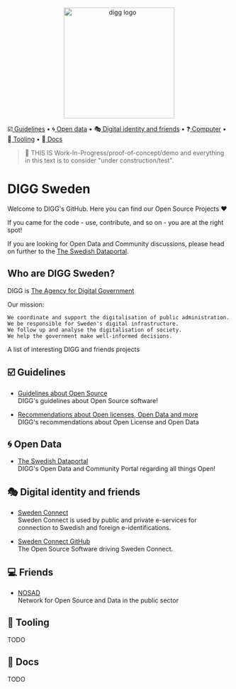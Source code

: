 <p align="center">
  <br>
  <img width="250" src="profile/digg-logo.svg" alt="digg logo">
  <br>
</p>

:ballot_box_with_check:[ Guidelines](#ballot_box_with_check-guidelines)
• :cyclone:[ Open data](#cyclone-open-data)
• :performing_arts:[ Digital identity and friends](#performing_arts-digital-identity-and-friends)
• :question:[ Computer](#computer-friends)
• :construction:[ Tooling](#hammer-tooling)
• :scroll:[ Docs](#scroll-docs)

> :construction_worker: THIS IS Work-In-Progress/proof-of-concept/demo and everything in this text is to consider "under construction/test".

# DIGG Sweden

Welcome to DIGG's GitHub. Here you can find our Open Source Projects :heart:

If you came for the code - use, contribute, and so on - you are at the right spot!

If you are looking for Open Data and Community discussions, please head on further to the [The Swedish Dataportal](https://www.dataportal.se/).

## Who are DIGG Sweden?

DIGG is [The Agency for Digital Government](https://www.digg.se/en)

Our mission:

    We coordinate and support the digitalisation of public administration.
    We be responsible for Sweden's digital infrastructure.
    We follow up and analyse the digitalisation of society.
    We help the government make well-informed decisions.



A list of interesting DIGG and friends projects

## :ballot_box_with_check: Guidelines 

- [Guidelines about Open Source](https://www.digg.se/analys-och-uppfoljning/publikationer/publikationer/2022-09-27-anskaffning-utveckling-och-publicering-av-oppen-programvara-policy-och-riktlinjer)    
DIGG's guidelines about Open Source software!

- [Recommendations about Open licenses, Open Data and more](https://www.digg.se/kunskap-och-stod/oppna-och-delade-data/offentliga-aktorer)    
DIGG's recommendations about Open License and Open Data

## :cyclone: Open Data

- [The Swedish Dataportal](https://www.dataportal.se/)    
DIGG's Open Data and Community Portal regarding all things Open!


## :performing_arts: Digital identity and friends

- [Sweden Connect](https://swedenconnect.se)    
Sweden Connect is used by public and private e-services for connection to Swedish and foreign e-identifications.

- [Sweden Connect GitHub](https://swedenconnect.se)    
The Open Source Software driving Sweden Connect.

## :computer: Friends

- [NOSAD](https://nosad.se)   
Network for Open Source and Data in the public sector

## :hammer: Tooling

TODO


## :scroll: Docs

TODO
